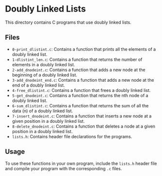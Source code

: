 # Doubly Linked Lists

This directory contains C programs that use doubly linked lists.

## Files

- `0-print_dlistint.c`: Contains a function that prints all the elements of a doubly linked list.
- `1-dlistint_len.c`: Contains a function that returns the number of elements in a doubly linked list.
- `2-add_dnodeint.c`: Contains a function that adds a new node at the beginning of a doubly linked list.
- `3-add_dnodeint_end.c`: Contains a function that adds a new node at the end of a doubly linked list.
- `4-free_dlistint.c`: Contains a function that frees a doubly linked list.
- `5-get_dnodeint.c`: Contains a function that returns the nth node of a doubly linked list.
- `6-sum_dlistint.c`: Contains a function that returns the sum of all the data (n) of a doubly linked list.
- `7-insert_dnodeint.c`: Contains a function that inserts a new node at a given position in a doubly linked list.
- `8-delete_dnodeint.c`: Contains a function that deletes a node at a given position in a doubly linked list.
- `lists.h`: Contains header file declarations for the programs.

## Usage

To use these functions in your own program, include the `lists.h` header file and compile your program with the corresponding `.c` files.
